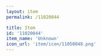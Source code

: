 ```yaml
---
layout: item
permalink: /11020044

title: Item
id: '11020044'
item_name: 'Unknown'
icon_url: 'item/icon/11050048.png'
---
```

